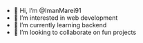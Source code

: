 - 👋 Hi, I’m @ImanMarei91
- 👀 I’m interested in web development
- 🌱 I’m currently learning backend 
- 💞️ I’m looking to collaborate on fun projects


<!---
ImanMarei91/ImanMarei91 is a ✨ special ✨ repository because its `README.md` (this file) appears on your GitHub profile.
You can click the Preview link to take a look at your changes.
--->
